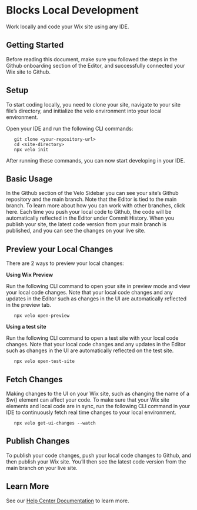 # Blocks Local Development

Work locally and code your Wix site using any IDE. 

## Getting Started

Before reading this document, make sure you followed the steps in the Github onboarding section of the Editor, and successfully connected your Wix site to Github. 

## Setup 

To start coding locally, you need to clone your site, navigate to your site file’s directory, and initialize the velo environment into your local environment. 

Open your IDE and run the following CLI commands:

       git clone <your-repository-url>
       cd <site-directory>
       npx velo init

After running these commands, you can now start developing in your IDE. 

## Basic Usage

In the Github section of the Velo Sidebar you can see your site’s Github repository and the main branch. Note that the Editor is tied to the main branch. To learn more about how you can work with other branches, click here. 
Each time you push your local code to Github, the code will be automatically reflected in the Editor under Commit History.
When you publish your site, the latest code version from your main branch is published, and you can see the changes on your live site. 

## Preview your Local Changes

There are 2 ways to preview your local changes: 


**Using Wix Preview**


Run the following CLI command to open your site in preview mode and view your local code changes. Note that your local code changes and any updates in the Editor such as changes in the UI are automatically reflected in the preview tab. 


       npx velo open-preview


**Using a test site**

Run the following CLI command to open a test site with your local code changes. Note that your local code changes and any updates in the Editor such as changes in the UI are automatically reflected on the test site. 



       npx velo open-test-site


## Fetch Changes

Making changes to the UI on your Wix site, such as changing the name of a $w() element can affect your code. To make sure that your Wix site elements and local code are in sync, run the following CLI command in your IDE to continuously fetch real time changes to your local environment. 

       npx velo get-ui-changes --watch
       

## Publish Changes

To publish your code changes, push your local code changes to Github, and then publish your Wix site. You’ll then see the latest code version from the main branch on your live site. 


## Learn More

See our [Help Center Documentation]() to learn more.

